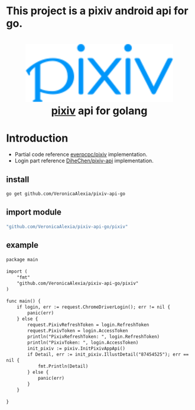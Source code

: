 # This project is a pixiv android api for go.

<h1 align="center">
  <img src="./pixiv-logo.svg" alt="pixiv_logo" width ="400">
  <br><a href="https://www.pixiv.net/">pixiv</a> api for golang<br>  
</h1> 

# Introduction

- Partial code reference [everpcpc/pixiv](https://github.com/everpcpc/pixiv) implementation.
- Login part
  reference [DiheChen/pixiv-api](https://github.com/DiheChen/pixiv-api/blob/3e3c5a8690a29eec494e050a7f8a006c3353137b/auth/auth.go)
  implementation.

## install

```bash
go get github.com/VeronicaAlexia/pixiv-api-go
```

## import module

```go 
"github.com/VeronicaAlexia/pixiv-api-go/pixiv" 
```

## example

``` 
package main

import (
	"fmt"
	"github.com/VeronicaAlexia/pixiv-api-go/pixiv" 
)

func main() {
	if login, err := request.ChromeDriverLogin(); err != nil {
		panic(err)
	} else {
		request.PixivRefreshToken = login.RefreshToken
		request.PixivToken = login.AccessToken
		println("PixivRefreshToken: ", login.RefreshToken)
		println("PixivToken: ", login.AccessToken)
		init_pixiv := pixiv.InitPixivAppApi()
		if Detail, err := init_pixiv.IllustDetail("87454525"); err == nil {
			fmt.Println(Detail)
		} else {
			panic(err)
		}
	}

}
```
